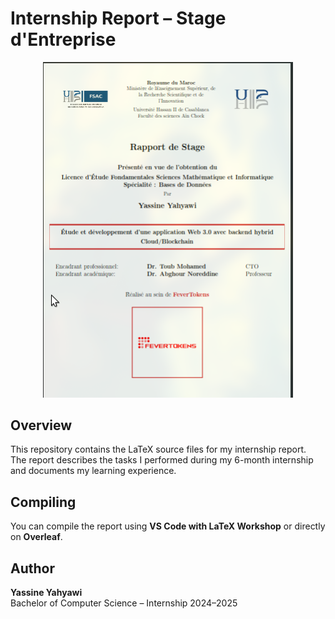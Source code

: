 # Internship Report – Stage d'Entreprise

<div align="center">
  <img src="./images/cover_screenshot.png" alt="Cover Page" width="400"/>
</div>

## Overview

This repository contains the LaTeX source files for my internship report.  
The report describes the tasks I performed during my 6-month internship and documents my learning experience.

## Compiling

You can compile the report using **VS Code with LaTeX Workshop** or directly on **Overleaf**.

## Author

**Yassine Yahyawi**  
Bachelor of Computer Science – Internship 2024–2025
